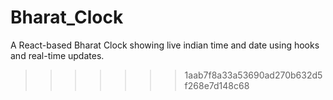 # Bharat_Clock
A React-based Bharat Clock showing live indian time and date using hooks and real-time updates.
>>>>>>> 1aab7f8a33a53690ad270b632d5f268e7d148c68
